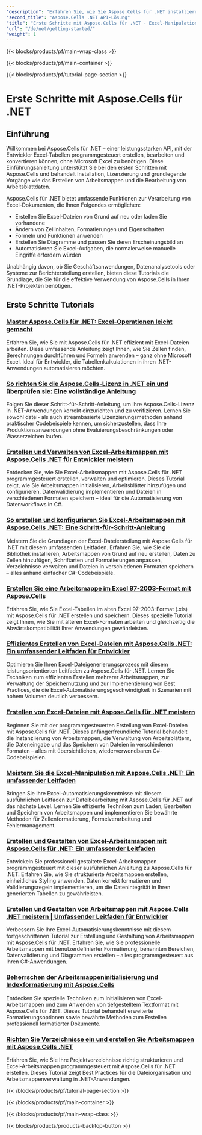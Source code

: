 ```yaml
---
"description": "Erfahren Sie, wie Sie Aspose.Cells für .NET installieren, lizenzieren und verwenden, mit umfassenden Tutorials zu den Grundlagen der Erstellung, Bearbeitung und Automatisierung von Excel-Dateien."
"second_title": "Aspose.Cells .NET API-Lösung"
"title": "Erste Schritte mit Aspose.Cells für .NET - Excel-Manipulation"
"url": "/de/net/getting-started/"
"weight": 1
---
```


{{< blocks/products/pf/main-wrap-class >}}

{{< blocks/products/pf/main-container >}}

{{< blocks/products/pf/tutorial-page-section >}}


# Erste Schritte mit Aspose.Cells für .NET

## Einführung

Willkommen bei Aspose.Cells für .NET – einer leistungsstarken API, mit der Entwickler Excel-Tabellen programmgesteuert erstellen, bearbeiten und konvertieren können, ohne Microsoft Excel zu benötigen. Diese Einführungsanleitung unterstützt Sie bei den ersten Schritten mit Aspose.Cells und behandelt Installation, Lizenzierung und grundlegende Vorgänge wie das Erstellen von Arbeitsmappen und die Bearbeitung von Arbeitsblattdaten.

Aspose.Cells für .NET bietet umfassende Funktionen zur Verarbeitung von Excel-Dokumenten, die Ihnen Folgendes ermöglichen:
- Erstellen Sie Excel-Dateien von Grund auf neu oder laden Sie vorhandene
- Ändern von Zellinhalten, Formatierungen und Eigenschaften
- Formeln und Funktionen anwenden
- Erstellen Sie Diagramme und passen Sie deren Erscheinungsbild an
- Automatisieren Sie Excel-Aufgaben, die normalerweise manuelle Eingriffe erfordern würden

Unabhängig davon, ob Sie Geschäftsanwendungen, Datenanalysetools oder Systeme zur Berichterstellung erstellen, bieten diese Tutorials die Grundlage, die Sie für die effektive Verwendung von Aspose.Cells in Ihren .NET-Projekten benötigen.

## Erste Schritte Tutorials

### [Master Aspose.Cells für .NET: Excel-Operationen leicht gemacht](./aspose-cells-dotnet-excel-operations)
Erfahren Sie, wie Sie mit Aspose.Cells für .NET effizient mit Excel-Dateien arbeiten. Diese umfassende Anleitung zeigt Ihnen, wie Sie Zellen finden, Berechnungen durchführen und Formeln anwenden – ganz ohne Microsoft Excel. Ideal für Entwickler, die Tabellenkalkulationen in ihren .NET-Anwendungen automatisieren möchten.

### [So richten Sie die Aspose.Cells-Lizenz in .NET ein und überprüfen sie: Eine vollständige Anleitung](./aspose-cells-license-setup-dotnet-guide)
Folgen Sie dieser Schritt-für-Schritt-Anleitung, um Ihre Aspose.Cells-Lizenz in .NET-Anwendungen korrekt einzurichten und zu verifizieren. Lernen Sie sowohl datei- als auch streambasierte Lizenzierungsmethoden anhand praktischer Codebeispiele kennen, um sicherzustellen, dass Ihre Produktionsanwendungen ohne Evaluierungsbeschränkungen oder Wasserzeichen laufen.

### [Erstellen und Verwalten von Excel-Arbeitsmappen mit Aspose.Cells .NET für Entwickler meistern](./aspose-cells-net-workbook-creation-management)
Entdecken Sie, wie Sie Excel-Arbeitsmappen mit Aspose.Cells für .NET programmgesteuert erstellen, verwalten und optimieren. Dieses Tutorial zeigt, wie Sie Arbeitsmappen initialisieren, Arbeitsblätter hinzufügen und konfigurieren, Datenvalidierung implementieren und Dateien in verschiedenen Formaten speichern – ideal für die Automatisierung von Datenworkflows in C#.

### [So erstellen und konfigurieren Sie Excel-Arbeitsmappen mit Aspose.Cells .NET: Eine Schritt-für-Schritt-Anleitung](./create-configure-excel-workbook-aspose-cells-net)
Meistern Sie die Grundlagen der Excel-Dateierstellung mit Aspose.Cells für .NET mit diesem umfassenden Leitfaden. Erfahren Sie, wie Sie die Bibliothek installieren, Arbeitsmappen von Grund auf neu erstellen, Daten zu Zellen hinzufügen, Schriftarten und Formatierungen anpassen, Verzeichnisse verwalten und Dateien in verschiedenen Formaten speichern – alles anhand einfacher C#-Codebeispiele.

### [Erstellen Sie eine Arbeitsmappe im Excel 97-2003-Format mit Aspose.Cells](./create-save-excel-97-2003-aspose-cells-dotnet)
Erfahren Sie, wie Sie Excel-Tabellen im alten Excel 97-2003-Format (.xls) mit Aspose.Cells für .NET erstellen und speichern. Dieses spezielle Tutorial zeigt Ihnen, wie Sie mit älteren Excel-Formaten arbeiten und gleichzeitig die Abwärtskompatibilität Ihrer Anwendungen gewährleisten.

### [Effizientes Erstellen von Excel-Dateien mit Aspose.Cells .NET: Ein umfassender Leitfaden für Entwickler](./efficient-excel-files-aspose-cells-net)
Optimieren Sie Ihren Excel-Dateigenerierungsprozess mit diesem leistungsorientierten Leitfaden zu Aspose.Cells für .NET. Lernen Sie Techniken zum effizienten Erstellen mehrerer Arbeitsmappen, zur Verwaltung der Speichernutzung und zur Implementierung von Best Practices, die die Excel-Automatisierungsgeschwindigkeit in Szenarien mit hohem Volumen deutlich verbessern.

### [Erstellen von Excel-Dateien mit Aspose.Cells für .NET meistern](./excel-creation-aspose-cells-dotnet-guide)
Beginnen Sie mit der programmgesteuerten Erstellung von Excel-Dateien mit Aspose.Cells für .NET. Dieses anfängerfreundliche Tutorial behandelt die Instanziierung von Arbeitsmappen, die Verwaltung von Arbeitsblättern, die Dateneingabe und das Speichern von Dateien in verschiedenen Formaten – alles mit übersichtlichen, wiederverwendbaren C#-Codebeispielen.

### [Meistern Sie die Excel-Manipulation mit Aspose.Cells .NET: Ein umfassender Leitfaden](./excel-manipulation-aspose-cells-net-guide)
Bringen Sie Ihre Excel-Automatisierungskenntnisse mit diesem ausführlichen Leitfaden zur Dateibearbeitung mit Aspose.Cells für .NET auf das nächste Level. Lernen Sie effiziente Techniken zum Laden, Bearbeiten und Speichern von Arbeitsmappen und implementieren Sie bewährte Methoden für Zellenformatierung, Formelverarbeitung und Fehlermanagement.

### [Erstellen und Gestalten von Excel-Arbeitsmappen mit Aspose.Cells für .NET: Ein umfassender Leitfaden](./excel-workbook-creation-aspose-cells-dotnet)
Entwickeln Sie professionell gestaltete Excel-Arbeitsmappen programmgesteuert mit dieser ausführlichen Anleitung zu Aspose.Cells für .NET. Erfahren Sie, wie Sie strukturierte Arbeitsmappen erstellen, einheitliches Styling anwenden, Daten korrekt formatieren und Validierungsregeln implementieren, um die Datenintegrität in Ihren generierten Tabellen zu gewährleisten.

### [Erstellen und Gestalten von Arbeitsmappen mit Aspose.Cells .NET meistern | Umfassender Leitfaden für Entwickler](./mastering-workbook-creation-aspose-cells-net)
Verbessern Sie Ihre Excel-Automatisierungskenntnisse mit diesem fortgeschrittenen Tutorial zur Erstellung und Gestaltung von Arbeitsmappen mit Aspose.Cells für .NET. Erfahren Sie, wie Sie professionelle Arbeitsmappen mit benutzerdefinierter Formatierung, benannten Bereichen, Datenvalidierung und Diagrammen erstellen – alles programmgesteuert aus Ihren C#-Anwendungen.

### [Beherrschen der Arbeitsmappeninitialisierung und Indexformatierung mit Aspose.Cells](./mastering-workbook-initialization-subscript-styling-aspose-cells-net)
Entdecken Sie spezielle Techniken zum Initialisieren von Excel-Arbeitsmappen und zum Anwenden von tiefgestelltem Textformat mit Aspose.Cells für .NET. Dieses Tutorial behandelt erweiterte Formatierungsoptionen sowie bewährte Methoden zum Erstellen professionell formatierter Dokumente.

### [Richten Sie Verzeichnisse ein und erstellen Sie Arbeitsmappen mit Aspose.Cells .NET](./set-up-directories-create-workbooks-aspose-cells-dotnet)
Erfahren Sie, wie Sie Ihre Projektverzeichnisse richtig strukturieren und Excel-Arbeitsmappen programmgesteuert mit Aspose.Cells für .NET erstellen. Dieses Tutorial zeigt Best Practices für die Dateiorganisation und Arbeitsmappenverwaltung in .NET-Anwendungen.


{{< /blocks/products/pf/tutorial-page-section >}}

{{< /blocks/products/pf/main-container >}}

{{< /blocks/products/pf/main-wrap-class >}}

{{< blocks/products/products-backtop-button >}}